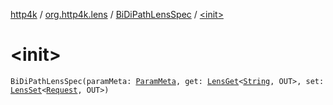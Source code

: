 [http4k](../../index.md) / [org.http4k.lens](../index.md) / [BiDiPathLensSpec](index.md) / [&lt;init&gt;](./-init-.md)

# &lt;init&gt;

`BiDiPathLensSpec(paramMeta: `[`ParamMeta`](../-param-meta/index.md)`, get: `[`LensGet`](../-lens-get/index.md)`<`[`String`](https://kotlinlang.org/api/latest/jvm/stdlib/kotlin/-string/index.html)`, OUT>, set: `[`LensSet`](../-lens-set/index.md)`<`[`Request`](../../org.http4k.core/-request/index.md)`, OUT>)`